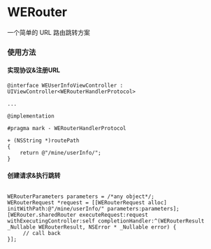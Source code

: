 # WERouter
一个简单的 URL 路由跳转方案


### 使用方法

#### 实现协议&注册URL

```objc
@interface WEUserInfoViewController : UIViewController<WERouterHandlerProtocol>

...

@implementation

#pragma mark - WERouterHandlerProtocol

+ (NSString *)routePath
{
    return @"/mine/userInfo/";
}

```


#### 创建请求&执行跳转

```objc

WERouterParameters parameters = /*any object*/;
WERouterRequest *request = [[WERouterRequest alloc] initWithPath:@"/mine/userInfo/" parameters:parameters];
[WERouter.sharedRouter executeRequest:request withExecutingController:self completionHandler:^(WERouterResult  _Nullable WERouterResult, NSError * _Nullable error) {
     // call back   
}];

```

